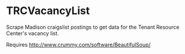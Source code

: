 TRCVacancyList
==============

Scrape Madison craigslist postings to get data for the Tenant Resource Center's vacancy list.

Requires http://www.crummy.com/software/BeautifulSoup/
